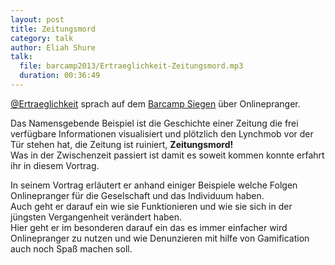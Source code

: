 ```yaml
---
layout: post
title: Zeitungsmord
category: talk
author: Eliah Shure
talk:
  file: barcamp2013/Ertraeglichkeit-Zeitungsmord.mp3
  duration: 00:36:49
---
```


[@Ertraeglichkeit](https://twitter.com/Ertraeglichkeit) sprach auf dem [Barcamp Siegen](http://barcamp-siegen.de/) über Onlinepranger.  

Das Namensgebende Beispiel ist die Geschichte einer Zeitung die frei verfügbare Informationen visualisiert und plötzlich den Lynchmob vor der Tür stehen hat, die Zeitung ist ruiniert, __Zeitungsmord!__  
Was in der Zwischenzeit passiert ist damit es soweit kommen konnte erfahrt ihr in diesem Vortrag.  

<!-- break -->

In seinem Vortrag erläutert er anhand einiger Beispiele welche Folgen Onlinepranger für die Geselschaft und das Individuum haben.  
Auch geht er darauf ein wie sie Funktionieren und wie sie sich in der jüngsten Vergangenheit verändert haben.  
Hier geht er im besonderen darauf ein das es immer einfacher wird Onlinepranger zu nutzen und wie Denunzieren mit hilfe von Gamification auch noch Spaß machen soll.  
